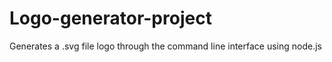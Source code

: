 # Logo-generator-project
Generates a .svg file logo through the command line interface using node.js
